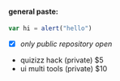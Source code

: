 #### general paste:
```javascript
var hi = alert("hello")
```
- [x] *only public repository open*
 - quizizz hack (private) $5
 - ui multi tools (private) $10
